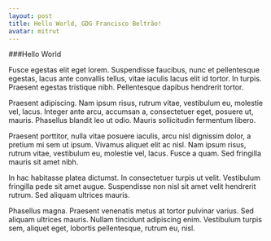 ```yaml
---
layout: post
title: Hello World, GDG Francisco Beltrão!
avatar: mitrut
---
```


###Hello World

Fusce egestas elit eget lorem. Suspendisse faucibus, nunc et pellentesque egestas, lacus ante convallis tellus, vitae iaculis lacus elit id tortor. In turpis. Praesent egestas tristique nibh. Pellentesque dapibus hendrerit tortor.

Praesent adipiscing. Nam ipsum risus, rutrum vitae, vestibulum eu, molestie vel, lacus. Integer ante arcu, accumsan a, consectetuer eget, posuere ut, mauris. Phasellus blandit leo ut odio. Mauris sollicitudin fermentum libero.

Praesent porttitor, nulla vitae posuere iaculis, arcu nisl dignissim dolor, a pretium mi sem ut ipsum. Vivamus aliquet elit ac nisl. Nam ipsum risus, rutrum vitae, vestibulum eu, molestie vel, lacus. Fusce a quam. Sed fringilla mauris sit amet nibh.

In hac habitasse platea dictumst. In consectetuer turpis ut velit. Vestibulum fringilla pede sit amet augue. Suspendisse non nisl sit amet velit hendrerit rutrum. Sed aliquam ultrices mauris.

Phasellus magna. Praesent venenatis metus at tortor pulvinar varius. Sed aliquam ultrices mauris. Nullam tincidunt adipiscing enim. Vestibulum turpis sem, aliquet eget, lobortis pellentesque, rutrum eu, nisl.
